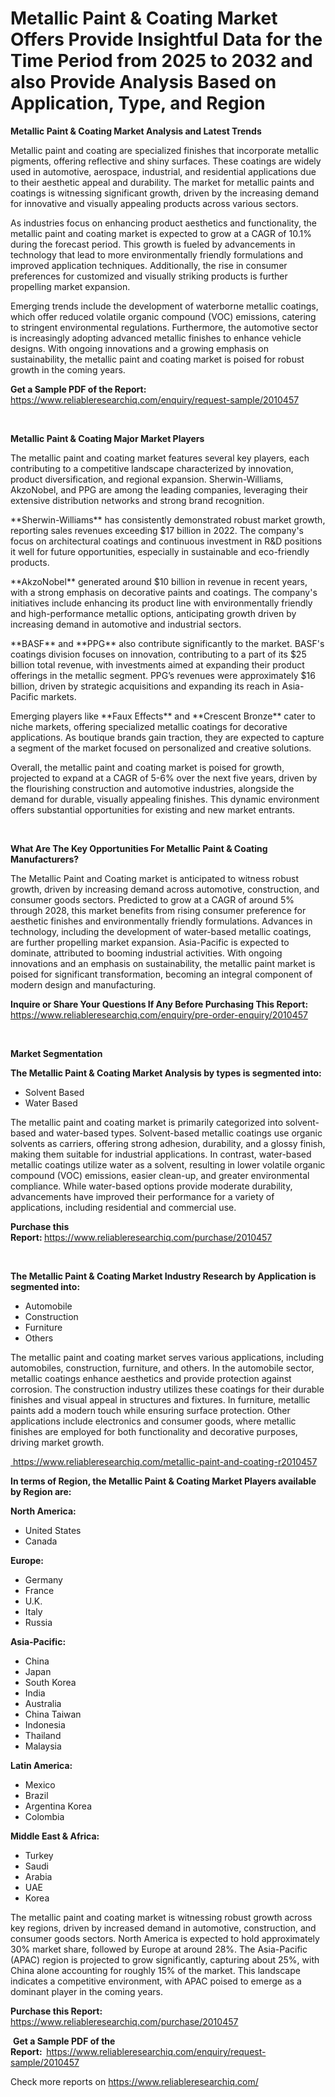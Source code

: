 <p><h1>Metallic Paint & Coating Market Offers Provide Insightful Data for the Time Period from 2025 to 2032 and also Provide Analysis Based on Application, Type, and Region</h1></p><p><strong>Metallic Paint & Coating Market Analysis and Latest Trends</strong></p>
<p><p>Metallic paint and coating are specialized finishes that incorporate metallic pigments, offering reflective and shiny surfaces. These coatings are widely used in automotive, aerospace, industrial, and residential applications due to their aesthetic appeal and durability. The market for metallic paints and coatings is witnessing significant growth, driven by the increasing demand for innovative and visually appealing products across various sectors.</p><p>As industries focus on enhancing product aesthetics and functionality, the metallic paint and coating market is expected to grow at a CAGR of 10.1% during the forecast period. This growth is fueled by advancements in technology that lead to more environmentally friendly formulations and improved application techniques. Additionally, the rise in consumer preferences for customized and visually striking products is further propelling market expansion.</p><p>Emerging trends include the development of waterborne metallic coatings, which offer reduced volatile organic compound (VOC) emissions, catering to stringent environmental regulations. Furthermore, the automotive sector is increasingly adopting advanced metallic finishes to enhance vehicle designs. With ongoing innovations and a growing emphasis on sustainability, the metallic paint and coating market is poised for robust growth in the coming years.</p></p>
<p><strong>Get a Sample PDF of the Report:&nbsp;</strong> <a href="https://www.reliableresearchiq.com/enquiry/request-sample/2010457?utm_campaign=1082&utm_medium=2&utm_source=Github&utm_content=ia&utm_term=05022025&utm_id=metallic-paint-coating">https://www.reliableresearchiq.com/enquiry/request-sample/2010457</a></p>
<p>&nbsp;</p>
<p><strong>Metallic Paint & Coating Major Market Players</strong></p>
<p><p>The metallic paint and coating market features several key players, each contributing to a competitive landscape characterized by innovation, product diversification, and regional expansion. Sherwin-Williams, AkzoNobel, and PPG are among the leading companies, leveraging their extensive distribution networks and strong brand recognition.</p><p>**Sherwin-Williams** has consistently demonstrated robust market growth, reporting sales revenues exceeding $17 billion in 2022. The company's focus on architectural coatings and continuous investment in R&D positions it well for future opportunities, especially in sustainable and eco-friendly products.</p><p>**AkzoNobel** generated around $10 billion in revenue in recent years, with a strong emphasis on decorative paints and coatings. The company's initiatives include enhancing its product line with environmentally friendly and high-performance metallic options, anticipating growth driven by increasing demand in automotive and industrial sectors.</p><p>**BASF** and **PPG** also contribute significantly to the market. BASF's coatings division focuses on innovation, contributing to a part of its $25 billion total revenue, with investments aimed at expanding their product offerings in the metallic segment. PPG’s revenues were approximately $16 billion, driven by strategic acquisitions and expanding its reach in Asia-Pacific markets.</p><p>Emerging players like **Faux Effects** and **Crescent Bronze** cater to niche markets, offering specialized metallic coatings for decorative applications. As boutique brands gain traction, they are expected to capture a segment of the market focused on personalized and creative solutions.</p><p>Overall, the metallic paint and coating market is poised for growth, projected to expand at a CAGR of 5-6% over the next five years, driven by the flourishing construction and automotive industries, alongside the demand for durable, visually appealing finishes. This dynamic environment offers substantial opportunities for existing and new market entrants.</p></p>
<p>&nbsp;</p>
<p><strong>What Are The Key Opportunities For Metallic Paint & Coating Manufacturers?</strong></p>
<p><p>The Metallic Paint and Coating market is anticipated to witness robust growth, driven by increasing demand across automotive, construction, and consumer goods sectors. Predicted to grow at a CAGR of around 5% through 2028, this market benefits from rising consumer preference for aesthetic finishes and environmentally friendly formulations. Advances in technology, including the development of water-based metallic coatings, are further propelling market expansion. Asia-Pacific is expected to dominate, attributed to booming industrial activities. With ongoing innovations and an emphasis on sustainability, the metallic paint market is poised for significant transformation, becoming an integral component of modern design and manufacturing.</p></p>
<p><strong>Inquire or Share Your Questions If Any Before Purchasing This Report:</strong> <a href="https://www.reliableresearchiq.com/enquiry/pre-order-enquiry/2010457?utm_campaign=1082&utm_medium=2&utm_source=Github&utm_content=ia&utm_term=05022025&utm_id=metallic-paint-coating">https://www.reliableresearchiq.com/enquiry/pre-order-enquiry/2010457</a></p>
<p>&nbsp;</p>
<p><strong>Market Segmentation</strong></p>
<p><strong>The Metallic Paint & Coating Market Analysis by types is segmented into:</strong></p>
<p><ul><li>Solvent Based</li><li>Water Based</li></ul></p>
<p><p>The metallic paint and coating market is primarily categorized into solvent-based and water-based types. Solvent-based metallic coatings use organic solvents as carriers, offering strong adhesion, durability, and a glossy finish, making them suitable for industrial applications. In contrast, water-based metallic coatings utilize water as a solvent, resulting in lower volatile organic compound (VOC) emissions, easier clean-up, and greater environmental compliance. While water-based options provide moderate durability, advancements have improved their performance for a variety of applications, including residential and commercial use.</p></p>
<p><strong>Purchase this Report:&nbsp;</strong><a href="https://www.reliableresearchiq.com/purchase/2010457?utm_campaign=1082&utm_medium=2&utm_source=Github&utm_content=ia&utm_term=05022025&utm_id=metallic-paint-coating">https://www.reliableresearchiq.com/purchase/2010457</a></p>
<p>&nbsp;</p>
<p><strong>The Metallic Paint & Coating Market Industry Research by Application is segmented into:</strong></p>
<p><ul><li>Automobile</li><li>Construction</li><li>Furniture</li><li>Others</li></ul></p>
<p><p>The metallic paint and coating market serves various applications, including automobiles, construction, furniture, and others. In the automobile sector, metallic coatings enhance aesthetics and provide protection against corrosion. The construction industry utilizes these coatings for their durable finishes and visual appeal in structures and fixtures. In furniture, metallic paints add a modern touch while ensuring surface protection. Other applications include electronics and consumer goods, where metallic finishes are employed for both functionality and decorative purposes, driving market growth.</p></p>
<p><a href="https://www.reliableresearchiq.com/metallic-paint-and-coating-r2010457?utm_campaign=1082&utm_medium=2&utm_source=Github&utm_content=ia&utm_term=05022025&utm_id=metallic-paint-coating">&nbsp;https://www.reliableresearchiq.com/metallic-paint-and-coating-r2010457</a></p>
<p><strong>In terms of Region, the Metallic Paint & Coating Market Players available by Region are:</strong></p>
<p>
    <p> <strong> North America: </strong>
        <ul>
            <li>United States</li>
            <li>Canada</li>
        </ul>
        </p> 
    <p> <strong> Europe: </strong>
        <ul>
            <li>Germany</li>
            <li>France</li>
            <li>U.K.</li>
            <li>Italy</li>
            <li>Russia</li>
        </ul>
        </p> 
    <p> <strong> Asia-Pacific: </strong>
        <ul>
            <li>China</li>
            <li>Japan</li>
            <li>South Korea</li>
            <li>India</li>
            <li>Australia</li>
            <li>China Taiwan</li>
            <li>Indonesia</li>
            <li>Thailand</li>
            <li>Malaysia</li>
        </ul>
        </p> 
    <p> <strong> Latin America: </strong>
        <ul>
            <li>Mexico</li>
            <li>Brazil</li>
            <li>Argentina Korea</li>
            <li>Colombia</li>
        </ul>
        </p> 
    <p> <strong> Middle East & Africa: </strong>
        <ul>
            <li>Turkey</li>
            <li>Saudi</li>
            <li>Arabia</li>
            <li>UAE</li>
            <li>Korea</li>
        </ul>
    </p>
    </p>
<p><p>The metallic paint and coating market is witnessing robust growth across key regions, driven by increased demand in automotive, construction, and consumer goods sectors. North America is expected to hold approximately 30% market share, followed by Europe at around 28%. The Asia-Pacific (APAC) region is projected to grow significantly, capturing about 25%, with China alone accounting for roughly 15% of the market. This landscape indicates a competitive environment, with APAC poised to emerge as a dominant player in the coming years.</p></p>
<p><strong>Purchase this Report: </strong><a href="https://www.reliableresearchiq.com/purchase/2010457?utm_campaign=1082&utm_medium=2&utm_source=Github&utm_content=ia&utm_term=05022025&utm_id=metallic-paint-coating">https://www.reliableresearchiq.com/purchase/2010457</a></p>
<p>&nbsp;<strong>Get a Sample PDF of the Report:&nbsp;&nbsp;</strong><a href="https://www.reliableresearchiq.com/enquiry/request-sample/2010457?utm_campaign=1082&utm_medium=2&utm_source=Github&utm_content=ia&utm_term=05022025&utm_id=metallic-paint-coating">https://www.reliableresearchiq.com/enquiry/request-sample/2010457</a></p>
<p><strong></strong></p>
<p>Check more reports on <a href="https://www.reliableresearchiq.com/?utm_campaign=1082&utm_medium=2&utm_source=Github&utm_content=ia&utm_term=05022025&utm_id=metallic-paint-coating">https://www.reliableresearchiq.com/</a></p>